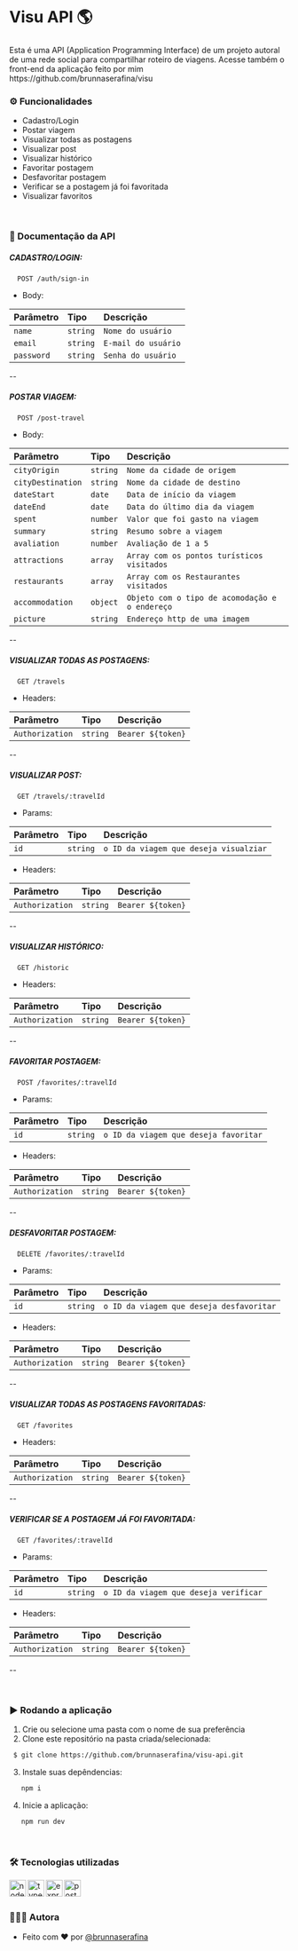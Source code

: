 <h1 align="left">Visu API 🌎</h1>

###

<p align="left">Esta é uma API (Application Programming Interface) de um projeto autoral de uma rede social para compartilhar roteiro de viagens. Acesse também o front-end da aplicação feito por mim https://github.com/brunnaserafina/visu </p>

###

### ⚙️ Funcionalidades

- Cadastro/Login
- Postar viagem
- Visualizar todas as postagens
- Visualizar post
- Visualizar histórico
- Favoritar postagem
- Desfavoritar postagem
- Verificar se a postagem já foi favoritada
- Visualizar favoritos

</br>

### 📄 Documentação da API

##### CADASTRO/LOGIN:

```http
  POST /auth/sign-in
```
- Body:

| Parâmetro  | Tipo     | Descrição           |
| :--------- | :------- | :-------------------|
| `name`     | `string` | `Nome do usuário`   |
| `email`    | `string` | `E-mail do usuário` |
| `password` | `string` | `Senha do usuário`  |


--
##### POSTAR VIAGEM:

```http
  POST /post-travel
```
- Body:

| Parâmetro         | Tipo     | Descrição                                      |
| :---------------- | :------- | :----------------------------------------------|
| `cityOrigin`      | `string` | `Nome da cidade de origem`                     |
| `cityDestination` | `string` | `Nome da cidade de destino`                    |
| `dateStart`       | `date`   | `Data de início da viagem`                     |
| `dateEnd`         | `date`   | `Data do último dia da viagem`                 |
| `spent`           | `number` | `Valor que foi gasto na viagem`                |
| `summary`         | `string` | `Resumo sobre a viagem`                        |
| `avaliation`      | `number` | `Avaliação de 1 a 5`                           |
| `attractions`     | `array`  | `Array com os pontos turísticos visitados`     |
| `restaurants`     | `array`  | `Array com os Restaurantes visitados`          |
| `accommodation`   | `object` | `Objeto com o tipo de acomodação e o endereço` |
| `picture`         | `string` | `Endereço http de uma imagem`                  |


--

##### VISUALIZAR TODAS AS POSTAGENS:

```http
  GET /travels
```

- Headers:

| Parâmetro      | Tipo     | Descrição         |
| :--------------| :------- | :-----------------|
| `Authorization`| `string` | `Bearer ${token}` |

--

##### VISUALIZAR POST:

```http
  GET /travels/:travelId
```
- Params:

| Parâmetro | Tipo     | Descrição                              |
| :-------- | :------- | :------------------------------------- |
| `id`      | `string` | `o ID da viagem que deseja visualziar` |

- Headers:

| Parâmetro      | Tipo     | Descrição         |
| :--------------| :------- | :-----------------|
| `Authorization`| `string` | `Bearer ${token}` |

--

##### VISUALIZAR HISTÓRICO:

```http
  GET /historic
```

- Headers:

| Parâmetro      | Tipo     | Descrição         |
| :--------------| :------- | :-----------------|
| `Authorization`| `string` | `Bearer ${token}` |

--

##### FAVORITAR POSTAGEM:

```http
  POST /favorites/:travelId
```

- Params:

| Parâmetro | Tipo     | Descrição                              |
| :-------- | :------- | :------------------------------------- |
| `id`      | `string` | `o ID da viagem que deseja favoritar`  |

- Headers:

| Parâmetro      | Tipo     | Descrição         |
| :--------------| :------- | :-----------------|
| `Authorization`| `string` | `Bearer ${token}` |

--

##### DESFAVORITAR POSTAGEM:

```http
  DELETE /favorites/:travelId
```

- Params:

| Parâmetro | Tipo     | Descrição                                |
| :-------- | :------- | :--------------------------------------- |
| `id`      | `string` | `o ID da viagem que deseja desfavoritar` |

- Headers:

| Parâmetro      | Tipo     | Descrição         |
| :--------------| :------- | :-----------------|
| `Authorization`| `string` | `Bearer ${token}` |

--

##### VISUALIZAR TODAS AS POSTAGENS FAVORITADAS:

```http
  GET /favorites
```

- Headers:

| Parâmetro      | Tipo     | Descrição         |
| :--------------| :------- | :-----------------|
| `Authorization`| `string` | `Bearer ${token}` |

--

##### VERIFICAR SE A POSTAGEM JÁ FOI FAVORITADA:

```http
  GET /favorites/:travelId
```
- Params:

| Parâmetro | Tipo     | Descrição                             |
| :-------- | :------- | :------------------------------------ |
| `id`      | `string` | `o ID da viagem que deseja verificar` |

- Headers:

| Parâmetro      | Tipo     | Descrição         |
| :--------------| :------- | :-----------------|
| `Authorization`| `string` | `Bearer ${token}` |

--


</br>

### ▶️ Rodando a aplicação

1. Crie ou selecione uma pasta com o nome de sua preferência
2. Clone este repositório na pasta criada/selecionada:

```bash
 $ git clone https://github.com/brunnaserafina/visu-api.git
```
3. Instale suas depêndencias:

```bash
   npm i
```

4. Inicie a aplicação:

```bash
   npm run dev
```

</br>

### 🛠️ Tecnologias utilizadas

 <img align="left" alt="node" height="30px" src="https://img.shields.io/badge/node.js-6DA55F?style=for-the-badge&logo=node.js&logoColor=white" />
 <img align="left" height="30px" alt="typescript" src="https://img.shields.io/badge/typescript-%23007ACC.svg?style=for-the-badge&logo=typescript&logoColor=white" />
 <img align="left" alt="express" height="30px" src="https://img.shields.io/badge/express.js-%23404d59.svg?style=for-the-badge&logo=express&logoColor=%2361DAFB" />

 <img align="left" alt="postgresql" height="30px" src="https://img.shields.io/badge/postgres-%23316192.svg?style=for-the-badge&logo=postgresql&logoColor=white" />

 


</br>
</br>

### 🙇🏻‍♀️ Autora

- Feito com ❤️ por [@brunnaserafina](https://www.github.com/brunnaserafina)
